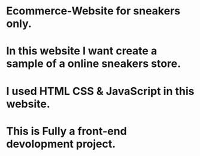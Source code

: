 # Ecommerce-Website for sneakers only.
# In this website I want create a sample of a online sneakers store.
# I used HTML CSS & JavaScript in this website.
# This is Fully a front-end devolopment project.
